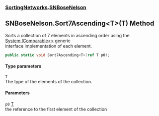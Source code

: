 ### [SortingNetworks](./SortingNetworks.md 'SortingNetworks').[SNBoseNelson](./SortingNetworks-SNBoseNelson.md 'SortingNetworks.SNBoseNelson')
## SNBoseNelson.Sort7Ascending&lt;T&gt;(T) Method
Sorts a collection of 7 elements in ascending order using the [System.IComparable&lt;&gt;](https://docs.microsoft.com/en-us/dotnet/api/System.IComparable-1 'System.IComparable`1') generic  
interface implementation of each element.  
```csharp
public static void Sort7Ascending<T>(ref T p0);
```
#### Type parameters
<a name='SortingNetworks-SNBoseNelson-Sort7Ascending-T-(T)-T'></a>
`T`  
The type of the elements of the collection.  
  
#### Parameters
<a name='SortingNetworks-SNBoseNelson-Sort7Ascending-T-(T)-p0'></a>
`p0` [T](#SortingNetworks-SNBoseNelson-Sort7Ascending-T-(T)-T 'SortingNetworks.SNBoseNelson.Sort7Ascending&lt;T&gt;(T).T')  
the reference to the first element of the collection  
  
